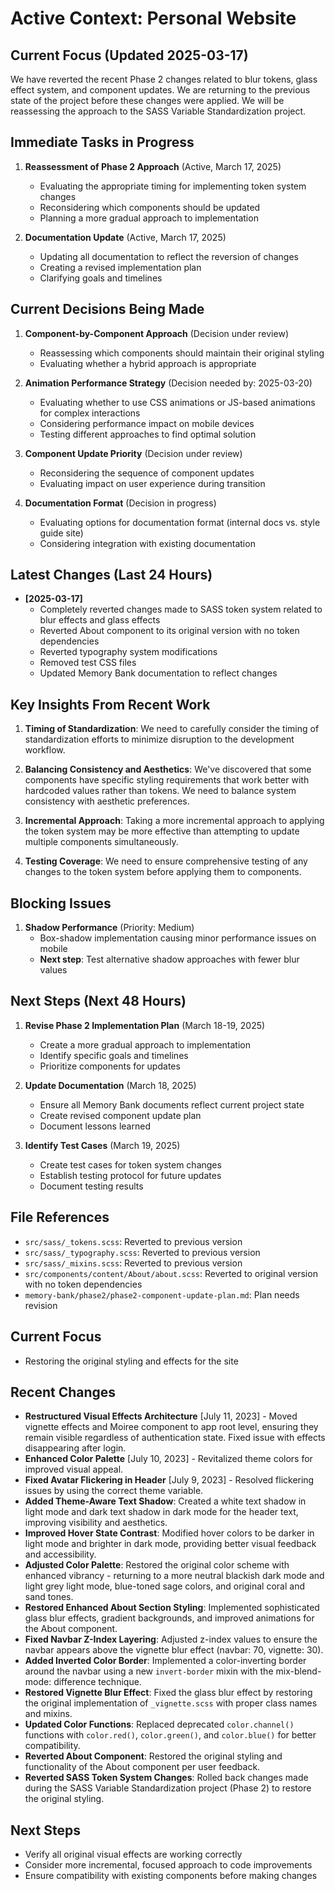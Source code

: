 # Active Context: Personal Website

## Current Focus (Updated 2025-03-17)

We have reverted the recent Phase 2 changes related to blur tokens, glass effect system, and component updates. We are returning to the previous state of the project before these changes were applied. We will be reassessing the approach to the SASS Variable Standardization project.

## Immediate Tasks in Progress

1. **Reassessment of Phase 2 Approach** (Active, March 17, 2025)
   - Evaluating the appropriate timing for implementing token system changes
   - Reconsidering which components should be updated
   - Planning a more gradual approach to implementation

2. **Documentation Update** (Active, March 17, 2025)
   - Updating all documentation to reflect the reversion of changes
   - Creating a revised implementation plan
   - Clarifying goals and timelines

## Current Decisions Being Made

1. **Component-by-Component Approach** (Decision under review)
   - Reassessing which components should maintain their original styling
   - Evaluating whether a hybrid approach is appropriate

2. **Animation Performance Strategy** (Decision needed by: 2025-03-20)
   - Evaluating whether to use CSS animations or JS-based animations for complex interactions
   - Considering performance impact on mobile devices
   - Testing different approaches to find optimal solution

3. **Component Update Priority** (Decision under review)
   - Reconsidering the sequence of component updates
   - Evaluating impact on user experience during transition

4. **Documentation Format** (Decision in progress)
   - Evaluating options for documentation format (internal docs vs. style guide site)
   - Considering integration with existing documentation

## Latest Changes (Last 24 Hours)

- **[2025-03-17]**
  - Completely reverted changes made to SASS token system related to blur effects and glass effects
  - Reverted About component to its original version with no token dependencies
  - Reverted typography system modifications
  - Removed test CSS files
  - Updated Memory Bank documentation to reflect changes

## Key Insights From Recent Work

1. **Timing of Standardization**: We need to carefully consider the timing of standardization efforts to minimize disruption to the development workflow.

2. **Balancing Consistency and Aesthetics**: We've discovered that some components have specific styling requirements that work better with hardcoded values rather than tokens. We need to balance system consistency with aesthetic preferences.

3. **Incremental Approach**: Taking a more incremental approach to applying the token system may be more effective than attempting to update multiple components simultaneously.

4. **Testing Coverage**: We need to ensure comprehensive testing of any changes to the token system before applying them to components.

## Blocking Issues

1. **Shadow Performance** (Priority: Medium)
   - Box-shadow implementation causing minor performance issues on mobile
   - **Next step**: Test alternative shadow approaches with fewer blur values

## Next Steps (Next 48 Hours)

1. **Revise Phase 2 Implementation Plan** (March 18-19, 2025)
   - Create a more gradual approach to implementation
   - Identify specific goals and timelines
   - Prioritize components for updates

2. **Update Documentation** (March 18, 2025)
   - Ensure all Memory Bank documents reflect current project state
   - Create revised component update plan
   - Document lessons learned

3. **Identify Test Cases** (March 19, 2025)
   - Create test cases for token system changes
   - Establish testing protocol for future updates
   - Document testing results

## File References

- `src/sass/_tokens.scss`: Reverted to previous version
- `src/sass/_typography.scss`: Reverted to previous version
- `src/sass/_mixins.scss`: Reverted to previous version
- `src/components/content/About/about.scss`: Reverted to original version with no token dependencies
- `memory-bank/phase2/phase2-component-update-plan.md`: Plan needs revision

## Current Focus

- Restoring the original styling and effects for the site

## Recent Changes

- **Restructured Visual Effects Architecture** [July 11, 2023] - Moved vignette effects and Moiree component to app root level, ensuring they remain visible regardless of authentication state. Fixed issue with effects disappearing after login.
- **Enhanced Color Palette** [July 10, 2023] - Revitalized theme colors for improved visual appeal.
- **Fixed Avatar Flickering in Header** [July 9, 2023] - Resolved flickering issues by using the correct theme variable.
- **Added Theme-Aware Text Shadow**: Created a white text shadow in light mode and dark text shadow in dark mode for the header text, improving visibility and aesthetics.
- **Improved Hover State Contrast**: Modified hover colors to be darker in light mode and brighter in dark mode, providing better visual feedback and accessibility.
- **Adjusted Color Palette**: Restored the original color scheme with enhanced vibrancy - returning to a more neutral blackish dark mode and light grey light mode, blue-toned sage colors, and original coral and sand tones.
- **Restored Enhanced About Section Styling**: Implemented sophisticated glass blur effects, gradient backgrounds, and improved animations for the About component.
- **Fixed Navbar Z-Index Layering**: Adjusted z-index values to ensure the navbar appears above the vignette blur effect (navbar: 70, vignette: 30).
- **Added Inverted Color Border**: Implemented a color-inverting border around the navbar using a new `invert-border` mixin with the mix-blend-mode: difference technique.
- **Restored Vignette Blur Effect**: Fixed the glass blur effect by restoring the original implementation of `_vignette.scss` with proper class names and mixins.
- **Updated Color Functions**: Replaced deprecated `color.channel()` functions with `color.red()`, `color.green()`, and `color.blue()` for better compatibility.
- **Reverted About Component**: Restored the original styling and functionality of the About component per user feedback.
- **Reverted SASS Token System Changes**: Rolled back changes made during the SASS Variable Standardization project (Phase 2) to restore the original styling.

## Next Steps

- Verify all original visual effects are working correctly
- Consider more incremental, focused approach to code improvements
- Ensure compatibility with existing components before making changes
